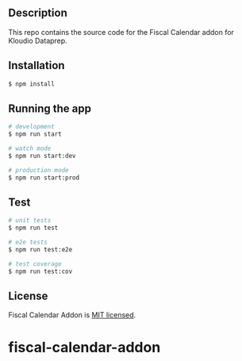 
## Description 
 
This repo contains the source code for the Fiscal Calendar addon for Kloudio Dataprep.

## Installation

```bash
$ npm install
```

## Running the app

```bash
# development
$ npm run start

# watch mode
$ npm run start:dev

# production mode
$ npm run start:prod
```

## Test

```bash
# unit tests
$ npm run test

# e2e tests
$ npm run test:e2e

# test coverage
$ npm run test:cov
```

## License

  Fiscal Calendar Addon is [MIT licensed](https://github.com/Kloudio/fiscal-calendar-addon/blob/main/LICENSE).
# fiscal-calendar-addon

